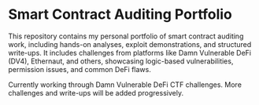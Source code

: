 # Smart Contract Auditing Portfolio

This repository contains my personal portfolio of smart contract auditing work, including hands-on analyses, exploit demonstrations, and structured write-ups. It includes challenges from platforms like Damn Vulnerable DeFi (DV4), Ethernaut, and others, showcasing logic-based vulnerabilities, permission issues, and common DeFi flaws.

Currently working through Damn Vulnerable DeFi CTF challenges. More challenges and write-ups will be added progressively.

